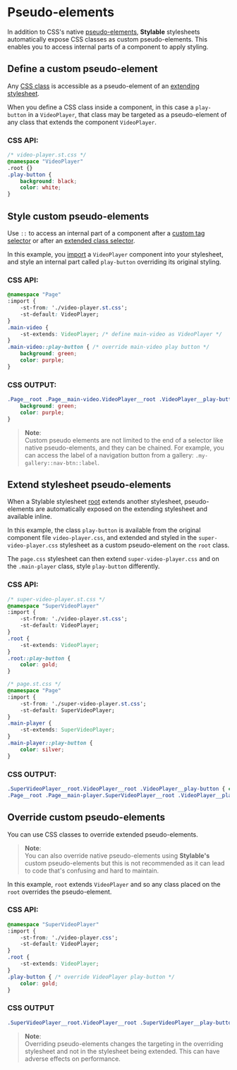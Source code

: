 
# Pseudo-elements

In addition to CSS's native [pseudo-elements](https://developer.mozilla.org/en/docs/Web/CSS/Pseudo-elements), **Stylable** stylesheets automatically expose CSS classes as custom pseudo-elements. This enables you to access internal parts of a component to apply styling.

## Define a custom pseudo-element

Any [CSS class](./class-selectors.md) is accessible as a pseudo-element of an [extending stylesheet](./extend-stylesheet).

When you define a CSS class inside a component, in this case a `play-button` in a `VideoPlayer`, that class may be targeted as a pseudo-element of any class that extends the component `VideoPlayer`.

### CSS API:
```css
/* video-player.st.css */
@namespace "VideoPlayer"
.root {}
.play-button { 
    background: black; 
    color: white;
}
```

## Style custom pseudo-elements

Use `::` to access an internal part of a component after a [custom tag selector](./tag-selectors.md#custom-element) or after an [extended class selector](./extend-stylesheet.md).

In this example, you [import](./imports.md) a `VideoPlayer` component into your stylesheet, and style an internal part called `play-button` overriding its original styling.

### CSS API:
```css
@namespace "Page"
:import {
    -st-from: './video-player.st.css';
    -st-default: VideoPlayer;
}
.main-video {
    -st-extends: VideoPlayer; /* define main-video as VideoPlayer */
}
.main-video::play-button { /* override main-video play button */
    background: green;
    color: purple;
}
```

### CSS OUTPUT:
```css
.Page__root .Page__main-video.VideoPlayer__root .VideoPlayer__play-button {
    background: green;
    color: purple;
}
```

> **Note**:  
> Custom pseudo elements are not limited to the end of a selector like native pseudo-elements, and they can be chained. For example, you can access the label of a navigation button from a gallery: `.my-gallery::nav-btn::label`.


## Extend stylesheet pseudo-elements

When a Stylable stylesheet [root](./root.md) extends another stylesheet, pseudo-elements are automatically exposed on the extending stylesheet and available inline.

In this example, the class `play-button` is available from the original component file `video-player.css`, and extended and styled in the `super-video-player.css` stylesheet as a custom pseudo-element on the `root` class. 

The `page.css` stylesheet can then extend `super-video-player.css` and on the `.main-player` class, style `play-button` differently.

### CSS API:
```css
/* super-video-player.st.css */
@namespace "SuperVideoPlayer"
:import {
    -st-from: './video-player.st.css';
    -st-default: VideoPlayer;
}
.root {
    -st-extends: VideoPlayer;
}
.root::play-button {
    color: gold;
}
```

```css
/* page.st.css */
@namespace "Page"
:import {
    -st-from: './super-video-player.st.css';
    -st-default: SuperVideoPlayer;
}
.main-player {
    -st-extends: SuperVideoPlayer;
}
.main-player::play-button {
    color: silver;
}
```

### CSS OUTPUT:
```css
.SuperVideoPlayer__root.VideoPlayer__root .VideoPlayer__play-button { color: gold; }
.Page__root .Page__main-player.SuperVideoPlayer__root .VideoPlayer__play-button { color: silver; }
```



## Override custom pseudo-elements

You can use CSS classes to override extended pseudo-elements. 

> **Note**:  
> You can also override native pseudo-elements using **Stylable's** custom pseudo-elements but this is not recommended as it can lead to code that's confusing and hard to maintain.

In this example, `root` extends `VideoPlayer` and so any class placed on the `root` overrides the pseudo-element.

### CSS API:
```css
@namespace "SuperVideoPlayer"
:import {
    -st-from: './video-player.css';
    -st-default: VideoPlayer;
}
.root {
    -st-extends: VideoPlayer;
}
.play-button { /* override VideoPlayer play-button */
    color: gold;
}
```

### CSS OUTPUT
```css
.SuperVideoPlayer__root.VideoPlayer__root .SuperVideoPlayer__play-button { color: gold; }
```

> **Note**:  
> Overriding pseudo-elements changes the targeting in the overriding stylesheet and not in the stylesheet being extended. This can have adverse effects on performance.

